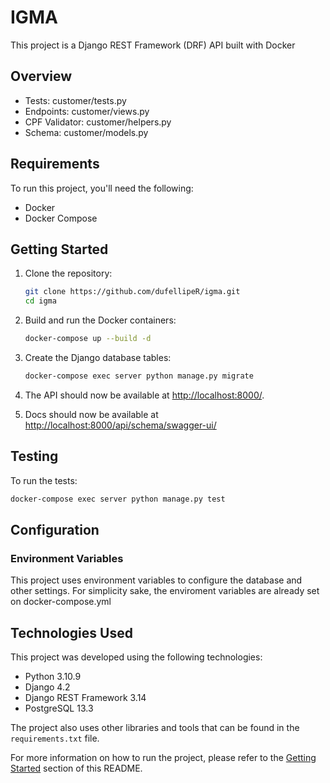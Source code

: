 # IGMA

This project is a Django REST Framework (DRF) API built with Docker

## Overview

- Tests: customer/tests.py
- Endpoints: customer/views.py
- CPF Validator: customer/helpers.py
- Schema: customer/models.py

## Requirements

To run this project, you'll need the following:

- Docker
- Docker Compose

## Getting Started

1. Clone the repository:

    ```sh
    git clone https://github.com/dufellipeR/igma.git
    cd igma
    ```

2. Build and run the Docker containers:

    ```sh
    docker-compose up --build -d
    ```

3. Create the Django database tables:

    ```sh
    docker-compose exec server python manage.py migrate
    ```


4. The API should now be available at [http://localhost:8000/](http://localhost:8000/).
5. Docs should now be available
   at [http://localhost:8000/api/schema/swagger-ui/](http://localhost:8000/api/schema/swagger-ui/)


## Testing

To run the tests:

```sh
docker-compose exec server python manage.py test
```

## Configuration

### Environment Variables

This project uses environment variables to configure the database and other settings. For simplicity sake, the
enviroment variables are already set on docker-compose.yml

## Technologies Used

This project was developed using the following technologies:

- Python 3.10.9
- Django 4.2
- Django REST Framework 3.14
- PostgreSQL 13.3

The project also uses other libraries and tools that can be found in the `requirements.txt` file.

For more information on how to run the project, please refer to the [Getting Started](#getting-started) section of this
README.